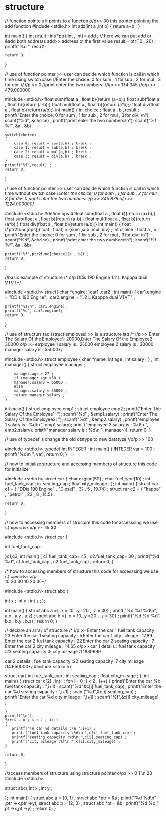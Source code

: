 # structure

// function pointers it points to a function o/p>> 30 this pointer pointing the add function
#include <stdio.h>
int add(int  a ,int b)
{
    return a+b ;
}

int main() {
    int result ;
    int(*ptr)(int , int) = add ;  // here we can put add or &add both addresss add>> address of the first value
    result = ptr(10 , 20) ;
    printf("%d ", result);

    return 0;
}








// use of function pointer >> user can decide which function is call in which time using switch case
//Enter the choice: 0 for sum , 1 for sub , 2 for mul , 3 for div: 
// i/p >> 0
//print enter the two numbers:
//i/p >> 134 345
//o/p >> 479.000000


#include <stdio.h>
float sum(float a , float b){return (a+b);}
float sub(float a , float b){return (a-b);}
float mul(float a , float b){return (a*b);}
float div(float a , float b){return (a/b);}
int main() {
    int choice ;
    float a , b , result ;
    printf("Enter the choice: 0 for sum , 1 for sub , 2 for mul , 3 for div: \n");
    scanf("%d", &choice) ;
    printf("print enter the two numbers:\n");
    scanf("%f %f", &a , &b) ;
    
    switch(choice)
    {
        case 0: result = sum(a,b) ; break ;
        case 1: result = sub(a,b) ; break ;
        case 2: result = mul(a,b) ; break ;
        case 3: result = div(a,b) ; break ;
    }
    printf("%f",result) ;
    return 0;
}









// use of function pointer >> user can decide which function is call in which time without switch case
/*Enter the choice: 0 for sum , 1 for sub , 2 for mul , 3 for div: 
0
print enter the two numbers:
i/p >> 345 879
o/p >> 1224.000000*/


#include <stdio.h>
#define ops 4
float sum(float a , float b){return (a+b);}
float sub(float a , float b){return (a-b);}
float mul(float a , float b){return (a*b);}
float div(float a , float b){return (a/b);}
int main() {
    float (*ptr2func[ops])(float , float) = {sum ,sub ,mul ,div} ;
    int choice ;
    float a , b ;
    printf("Enter the choice: 0 for sum , 1 for sub , 2 for mul , 3 for div: \n");
    scanf("%d", &choice) ;
    printf("print enter the two numbers:\n");
    scanf("%f %f", &a , &b) ;
    
    printf("%f",ptr2func[choice](a , b)) ;
    return 0;
}






//basic example of  structure
/* o/p
DDis 190 Engine
1.2 L Kapppa dual VTVT*/




#include <stdio.h>
struct{
    char *engine;
}car1 ,car2 ;
int main() {
    car1.engine = "DDis 190 Engine" ;
    car2.engine = "1.2 L Kapppa dual VTVT" ;

    printf("%s\n", car1.engine);
    printf("%s", car2.engine);
    return 0;
}








// use of structure tag (struct employee) >> is a structure tag
/* i/p >> Enter The Salary Of the Employee1: 20000,Enter The Salary Of the Employee2: 30000
o/p  >>  employee 1 salary is : 20000
 employee 2 salary is : 30000
 manager salary is : 55000*/
 
 
#include <stdio.h>
struct employee {
    char *name;
    int age ;
    int salary ;
    } ;
    int manager()
    {
        struct employee manager ;
        
        manager.age = 27 ;
        if (manager.age >30 )
        manager.salary = 65000 ;
        else 
        manager.salary = 55000 ;
        return manager.salary ;
    }
int main() {
    struct employee emp1 ;
    struct employee emp2 ;
    printf("Enter The Salary Of the Employee1: ");
    scanf("%d" , &emp1.salary) ;
    printf("Enter The Salary Of the Employee2: ");
    scanf("%d" , &emp2.salary) ;
    printf("employee 1 salary is : %d\n ", emp1.salary);
    printf("employee 2 salary is : %d\n ", emp2.salary);
    printf("manager salary is : %d\n ", manager());
    return 0;
}






// use of typedef is change the old dtatype to new datatype
//o/p >> 100
 
 
#include <stdio.h>
typedef int INTEGER ;
int main() {
    INTEGER var = 100 ;
    printf("%d\n ", var);
    return 0;
}






// how to initialize structure and accessing members of structure this code for initialize

 
 
#include <stdio.h>
struct car {
 char engine[50] ;
 char fuel_type[10] ;
 int fuel_tank_cap ;
 int seating_cap ;
 float city_mileage ;
};
int main() {
   struct car c1 = { "DDis 190 Engine" , "Diesel" , 37 , 5 , 19.74} ;
   struct car c2 = { "kappa" , "petrol" , 22 , 8 , 14.5} ;
    
    return 0;
}








// how to  accessing members of structure this code for accesssing we use (.) operator   o/p  >> 45 30 


#include <stdio.h>
struct car {

 int fuel_tank_cap ;
 
}c1,c2;
int main() {
   c1.fuel_tank_cap= 45 ;
   c2.fuel_tank_cap= 30 ;
    printf("%d %d", c1.fuel_tank_cap , c2.fuel_tank_cap) ;
    return 0;
}







/* how to  accessing members of structure this code for accesssing we use (.) operator   o/p  
    10 20 30
    10 20 30*/
 
 
#include <stdio.h>
struct abc {

 int x ;
 int y ;
 int z ;
};


int main() {
   struct abc a ={ .x = 10, .y =20 , .z = 30} ;
    printf("%d %d %d\n", a.x , a.y ,  a.z) ;
     struct abc b ={ .x = 10, .y =20 , .z = 30} ;
    printf("%d %d %d", b.x , b.y ,  b.z) ;
    return 0;
}








// declare an array of structure
/*
i/p >>  Enter the car 1 fuel tank capacity : 23
        Enter the car 1 seating capacity : 5
        Enter the car 1 city mileage : 17.89
        Enter the car 2 fuel tank capacity : 22
        Enter the car 2 seating capacity : 7
        Enter the car 2 city mileage : 14.65
o/p>> car 1 details :
      fuel tank capacity :23
        seating capacity :5
         city mileage :17.889999
 
 car 2 details :
 fuel tank capacity :22
 seating capacity :7
 city mileage :14.650000*/
#include <stdio.h>

struct car{
    int fuel_tank_cap ;
    int seating_cap ;
    float city_mileage ;
};
int main() {
    struct car c[2] ;
    int i ;
    for(i = 0 ; i < 2 ; i++)
    {
        printf("Enter the car %d fuel tank capacity : ",i+1) ;
        scanf("%d",&c[i].fuel_tank_cap) ;
        printf("Enter the car %d seating capacity : ",i+1) ;
        scanf("%d",&c[i].seating_cap) ;
        printf("Enter the car %d city mileage : ",i+1) ;
        scanf("%f",&c[i].city_mileage) ;
        
    }
    printf("\n");
    for(i = 0 ; i < 2 ; i++)
    {
       printf("\n car %d details :\n ",i+1) ; 
       printf("fuel tank capacity :%d\n ",c[i].fuel_tank_cap) ; 
       printf("seating capacity :%d\n ",c[i].seating_cap) ;
       printf("city mileage :%f\n ",c[i].city_mileage) ;
    }

    return 0;
}








//access members of structure using structure pointer  o/pp >> 0 1 \n 23
#include <stdio.h>

struct abc{
    int x ;
    int y ;
    
};
int main() {
    struct abc a = {0, 1} ;
    struct abc *ptr = &a ;
    printf("%d %d\n" ,ptr ->x,ptr ->y);
    struct abc b = {2, 3} ;
    struct abc *pt = &b ;
    printf("%d %d ", pt ->x,pt ->y) ;
    return 0;
}









